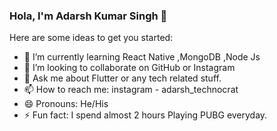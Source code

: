 ### Hola, I'm Adarsh Kumar Singh 👋


Here are some ideas to get you started:

- 🌱 I’m currently learning React Native ,MongoDB ,Node Js
- 👯 I’m looking to collaborate on GitHub or Instagram
- 💬 Ask me about Flutter or any tech related stuff.
- 📫 How to reach me: instagram - adarsh_technocrat
- 😄 Pronouns: He/His
- ⚡ Fun fact: I spend almost 2 hours Playing PUBG everyday.
